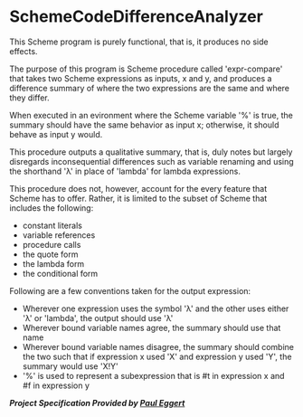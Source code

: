 # SchemeCodeDifferenceAnalyzer

This Scheme program is purely functional, that is, it produces no side effects.

The purpose of this program is Scheme procedure called 'expr-compare' that takes two Scheme expressions as inputs, x and y, and produces a difference summary of where the two expressions are the same and where they differ.

When executed in an evironment where the Scheme variable '%' is true, the summary should have the same behavior as input x; otherwise, it should behave as input y would.

This procedure outputs a qualitative summary, that is, duly notes but largely disregards inconsequential differences such as variable renaming and using the shorthand 'λ' in place of 'lambda' for lambda expressions.

This procedure does not, however, account for the every feature that Scheme has to offer. Rather, it is limited to the subset of Scheme that includes the following:

  * constant literals
  * variable references
  * procedure calls
  * the quote form
  * the lambda form
  * the conditional form


Following are a few conventions taken for the output expression:

  * Wherever one expression uses the symbol 'λ' and the other uses either 'λ' or 'lambda', the output should use 'λ'
  * Wherever bound variable names agree, the summary should use that name
  * Wherever bound variable names disagree, the summary should combine the two such that if expression x used 'X' and expression y used 'Y', the summary would use 'X!Y'
  * '%' is used to represent a subexpression that is #t in expression x and #f in expression y


***Project Specification Provided by [Paul Eggert](https://web.cs.ucla.edu/classes/spring19/cs131/hw/hw5.html)***
